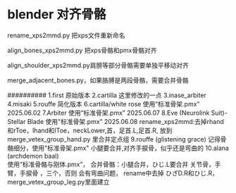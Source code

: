 # blender 对齐骨骼

rename_xps2mmd.py 把xps文件重新命名

align_bones_xps2mmd.py 把xps骨骼和pmx骨骼对齐

align_shoulder_xps2mmd.py肩膀等部分骨骼需要单独平移动对齐

merge_adjacent_bones.py，如果胳膊是两段骨骼，需要合并骨骼

##########
1.first 原始版本
2.cartilla  这里修改的一点
3.inase_arbiter
4.misaki
5.rouffe   简化版本
6.cartilla/white rose 使用“标准骨架.pmx” 2025.06.02
7.Arbiter  使用“标准骨架.pmx” 2025.06.07
8.Eve (Neurolink Suit)- Stellar Blade  使用"标准骨架.pmx" 2025.06.08
	rename_xps2mmd:去掉rhand和rToe，lhand和lToe，neckLower,首，足首.L,足首.R, 放到merge_vetex_group_hand.py 里合并定点组
9.rouffe (glistening grace)  	记得骨骼细分，使用"标准骨架.pmx"  小腿要合并,对齐手捩骨，似乎还是弯曲的
10.alana (archdemon baal)    
	使用“标准骨骼与刚体.pmx”，
	合并骨骼：小腿合并，ひじ.L要合并 关节骨，手臂，手捩骨 ，三个，否则 会有弯曲问题，
	rename中去掉 ひざD.R和ひじ.R，merge_vetex_group_leg.py里面建立
	


